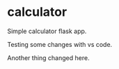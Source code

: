 # calculator

Simple calculator flask app.

Testing some changes with vs code.

Another thing changed here.